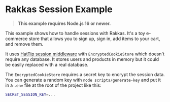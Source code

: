 # Rakkas Session Example

> **This example requires Node.js 16 or newer.**

This example shows how to handle sessions with Rakkas. It's a toy e-commerce store that allows you to sign up, sign in, add items to your cart, and remove them.

It uses [HatTip session middleware](https://github.com/hattipjs/hattip/tree/main/packages/middleware/session) with `EncryptedCookieStore` which doesn't require any database. It stores users and products in memory but it could be easily replaced with a real database.

The `EncryptedCookieStore` requires a secret key to encrypt the session data. You can generate a random key with `node scripts/generate-key` and put it in a `.env` file at the root of the project like this:

```sh
SECRET_SESSION_KEY=...
```
